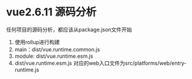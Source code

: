 # vue2.6.11 源码分析
任何项目的源码分析，都应该从package.json文件开始
1. 使用rollup进行构建
2. main：dist/vue.runtime.common.js
3. module: dist/vue.runtime.esm.js
4. dist/vue.runtime.esm.js 对应的web入口文件为src/platforms/web/entry-runtime.js

